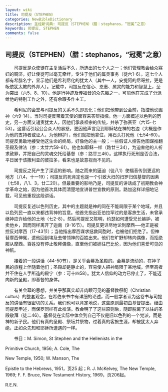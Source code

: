 ```yaml
---
layout: wiki
title: 司提反（STEPHEN）
categories: NewBibleDictionary
description: 圣经新词典: 司提反（STEPHEN）（腊：stephanos，“冠冕”之意）
keywords: 司提反, STEPHEN
comments: false
---
```


## 司提反（STEPHEN）（腊：stephanos，“冠冕”之意）

　　司提反是众使徒在主复活后不久，所选出的七个人之一；他们管理教会给众寡妇的赒济，好让使徒可以毫无牵绊，专注于他们的属灵事务（徒六1-6）。这七个人都有希腊名字，显示他们是希利尼化的犹太人（其中一人，安提阿的尼哥拉，更是皈依犹太教的外邦人）。记载中，司提反在信心、恩惠、属灵的能力和智慧上，至为突出（六5、8、10）。他是行神迹及传福音的众先躯之一，可见他在完成了分派给他的特别工作之外，还有余暇多作主工。

　　希利尼的会堂与司提反的关系不久即恶化；他们把他带到公会前，指控他谤讟神（六9-14）。当时司提反带着天使的面容来答辩指控。他一方面概述以色列的历史，另一方面又谴责犹太人，因他们承袭祖宗的传统，并杀了弥赛亚（六15-七53）。这番话引起公会众人的暴怒，更因他声言见到耶稣站在神的右边（大概是作为他的支持者或证人，为他辩护），他们就把他拿住，用石头打死他（七54-60）。司提反勇敢地接受他这生命的终局，好像他的主一般；一些假证人控告他图谋推翻圣殿及律法（参：太廿六59-61）。他也如耶稣一样（路廿三34），为迫害他的人祈求赦罪，并把自己的灵魂交托给基督（参：路廿三46）。这样执行死刑是否合法，平日居于该撒利亚的彼拉多，看来也是故意视而不见的。

　　司提反之死产生了深远的影响。随之而来的逼迫（徒八1）使福音传到更远的地方（八4，十一19）；司提反的死肯定也是一个引致大扫的扫罗归信基督的因素（七58，八1、3，廿二20）。但最重要的影响乃是，司提反的讲话成了初期教会神学革命之始，因为他首次具体而清楚地宣讲普世宣教的原则。路加这样详细地记载，可见他重视这段讲话。

　　司提反复述以色列历史，其中的主题就是神的同在不能局限于某个地域，并且以色列民一直以来都违背神的旨意。他首先指出亚伯拉罕过的是客旅生活，未曾承继神应许给他的土地（七2-8）。然后司提反又陈明，约瑟如何遭受兄长嫉妒，被卖他乡，因而同样离开了迦南（9-16节）。司提反更详尽地论到摩西──他正是被控反对摩西（17-43节）；当他指出摩西谋求拯救同胞时，也被他们拒绝了。但神替摩西伸冤，遣他回到埃及去带领神的百姓出来。他们在旷野却转向偶像，而拒绝服从摩西。百姓没有停止敬拜偶像，直至他们被掳往巴比伦，因为他们喜爱可见的神祇。

　　接着的一段讲话（44-50节），是关乎会幕及圣殿的。会幕是流动的，在神子民的旅程上伴随着他们；圣殿却是静止的，容易使人把神局限于某地域。但至高者并不住在人手所造的殿宇（参：可十四58）。犹太人信仰的动力已停止了，不能迈向新的圣殿，即基督的身体。

　　有关会幕的思想，并关乎那真实却非肉眼可见的基督教祭祀（Christian cultus）的整套观念，在希伯来书中有详细的论述，而一般学者认为这卷书与司提反的讲话有很密切的关系。我们也可以肯定地说，这些原则最初由基督提出，继由司提反申述，而保罗同样有此推演。教会明了了这些原则后，随即脱离了以往的圣殿敬拜（徒二46）。基督徒在实际中体会到自己不仅是旧以色列的一个党派，而是神的新子民。他们有真的圣殿、祭坛并祭物，过着真的客旅生涯，却被犹太人弃绝，正如众先知和耶稣所遭遇的一样。

　　书目：M. Simon, St Stephen and the Hellenists in the

Primitive Church, 1956; A. Cole, The

New Temple, 1950; W. Manson, The

Epistle to the Hebrews, 1951，页25 起；R. J. McKelvey, The New Temple, 1969; F. F. Bruce, New Testament History, 1969，页206起。

R.E.N.








